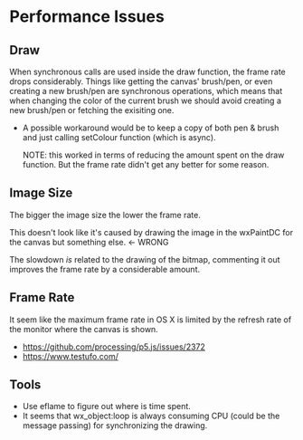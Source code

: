 # Performance Issues

## Draw

When synchronous calls are used inside the draw function, the frame rate drops
considerably. Things like getting the canvas' brush/pen, or even creating a
new brush/pen are synchronous operations, which means that when changing the color
of the current brush we should avoid creating a new brush/pen or fetching the
exisiting one.

- A possible workaround would be to keep a copy of both pen & brush and just calling
  setColour function (which is async).

  NOTE: this worked in terms of reducing the amount spent on the draw function. But
  the frame rate didn't get any better for some reason.



## Image Size

The bigger the image size the lower the frame rate.

This doesn't look like it's caused by drawing the image in the wxPaintDC for the
canvas but something else. <- WRONG

The slowdown *is* related to the drawing of the bitmap, commenting it out improves
the frame rate by a considerable amount.

## Frame Rate

It seem like the maximum frame rate in OS X is limited by the refresh rate of the
monitor where the canvas is shown.

- https://github.com/processing/p5.js/issues/2372
- https://www.testufo.com/

## Tools

- Use eflame to figure out where is time spent.
- It seems that wx_object:loop is always consuming CPU (could be the message passing)
  for synchronizing the drawing.
